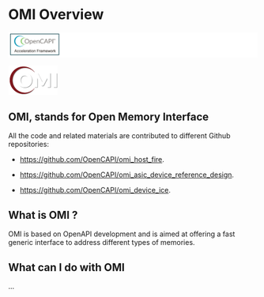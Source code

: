 
# OMI Overview 

![oc-accel-bar](pictures/oc-accel-bar.png)

![open-memory-interface-omi-wht](pictures/open-memory-interface-omi-wht.png)

## **OMI**, stands for Open Memory Interface

 All the code and related materials are contributed to different Github repositories: 

- <https://github.com/OpenCAPI/omi_host_fire>.

- <https://github.com/OpenCAPI/omi_asic_device_reference_design>.

- <https://github.com/OpenCAPI/omi_device_ice>.

## What is OMI ?

OMI is based on OpenAPI development and is aimed at offering a fast generic interface to address different  types of memories.

[OpenCAPI Consortium]: https://opencapi.org



## What can I do with OMI

...
